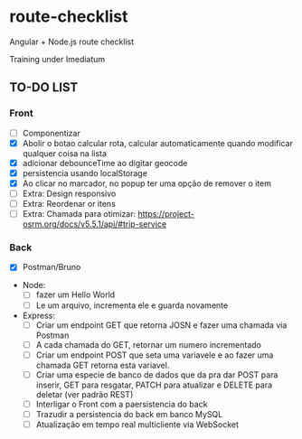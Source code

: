 # route-checklist

Angular + Node.js route checklist

Training under Imediatum

## TO-DO LIST

### Front

- [ ] Componentizar
- [x] Abolir o botao calcular rota, calcular automaticamente quando modificar qualquer coisa na lista
- [x] adicionar debounceTime ao digitar geocode
- [x] persistencia usando localStorage
- [x] Ao clicar no marcador, no popup ter uma opção de remover o item
- [ ] Extra: Design responsivo
- [ ] Extra: Reordenar or itens
- [ ] Extra: Chamada para otimizar: <https://project-osrm.org/docs/v5.5.1/api/#trip-service>

### Back

- [x] Postman/Bruno
- Node:
  - [ ] fazer um Hello World
  - [ ] Le um arquivo, incrementa ele e guarda novamente
- Express:
  - [ ] Criar um endpoint GET que retorna JOSN e fazer uma chamada via Postman
  - [ ] A cada chamada do GET, retornar um numero incrementado
  - [ ] Criar um endpoint POST que seta uma variavele e ao fazer uma chamada GET retorna esta variavel.
  - [ ] Criar uma especie de banco de dados que da pra dar POST para inserir, GET para resgatar, PATCH para atualizar e DELETE para deletar (ver padrão REST)
  - [ ] Interligar o Front com a paersistencia do back
  - [ ] Trazudir a persistencia do back em banco MySQL
  - [ ] Atualização em tempo real multicliente via WebSocket
